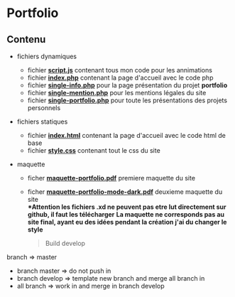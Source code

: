 # Portfolio

## Contenu

- fichiers dynamiques

  - fichier **[script.js]()** contenant tous mon code pour les annimations
  - fichier **[index.php]()** contenant la page d'accueil avec le code php
  - fichier **[single-info.php]()** pour la page présentation du projet **portfolio**
  - fichier **[single-mention.php]()** pour les mentions légales du site
  - fichier **[single-portfolio.php]()** pour toute les présentations des projets personnels

- fichiers statiques

  - fichier **[index.html]()** contenant la page d'accueil avec le code html de base
  - fichier **[style.css]()** contenant tout le css du site

- maquette

  - ficher **[maquette-portfolio.pdf]()** premiere maquette du site
  - ficher **[maquette-portfolio-mode-dark.pdf]()** deuxieme maquette du site  
    **\*Attention les fichiers .xd ne peuvent pas etre lut directement sur github, il faut les télécharger**
    **La maquette ne corresponds pas au site final, ayant eu des idées pendant la création j'ai du changer le style**

    > Build develop

branch => master

- branch master => do not push in
- branch develop => template new branch and merge all branch in
- all branch => work in and merge in branch develop
